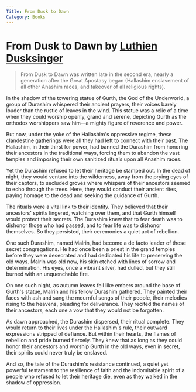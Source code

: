 ```yaml
---
Title: From Dusk to Dawn
Category: Books
---
```


# From Dusk to Dawn by [Luthien Dusksinger](../Characters/luthien-dusksinger.md)

> From Dusk to Dawn was written late in the second era, nearly a generation after the Great Apostasy began (Hallashim enslavement of all other Anashim races, and takeover of all religious rights).

In the shadow of the towering statue of Gurth, the God of the Underworld, a group of Durashim whispered their ancient prayers, their voices barely louder than the rustle of leaves in the wind. This statue was a relic of a time when they could worship openly, grand and serene, depicting Gurth as the orthodox worshippers saw him—a mighty figure of reverence and power.

But now, under the yoke of the Hallashim's oppressive regime, these clandestine gatherings were all they had left to connect with their past. The Hallashim, in their thirst for power, had banned the Durashim from honoring their ancestors in the traditional ways, forcing them to abandon the vast temples and imposing their own sanitized rituals upon all Anashim races.

Yet the Durashim refused to let their heritage be stamped out. In the dead of night, they would venture into the wilderness, away from the prying eyes of their captors, to secluded groves where whispers of their ancestors seemed to echo through the trees. Here, they would conduct their ancient rites, paying homage to the dead and seeking the guidance of Gurth.

The rituals were a vital link to their identity. They believed that their ancestors' spirits lingered, watching over them, and that Gurth himself would protect their secrets. The Durashim knew that to fear death was to dishonor those who had passed, and to fear life was to dishonor themselves. So they persisted, their ceremonies a quiet act of rebellion.

One such Durashim, named Malrin, had become a de facto leader of these secret congregations. He had once been a priest in the grand temples before they were desecrated and had dedicated his life to preserving the old ways. Malrin was old now, his skin etched with lines of sorrow and determination. His eyes, once a vibrant silver, had dulled, but they still burned with an unquenchable fire.

On one such night, as autumn leaves fell like embers around the base of Gurth's statue, Malrin and his fellow Durashim gathered. They painted their faces with ash and sang the mournful songs of their people, their melodies rising to the heavens, pleading for deliverance. They recited the names of their ancestors, each one a vow that they would not be forgotten.

As dawn approached, the Durashim dispersed, their ritual complete. They would return to their lives under the Hallashim's rule, their outward expressions stripped of defiance. But within their hearts, the flames of rebellion and pride burned fiercely. They knew that as long as they could honor their ancestors and worship Gurth in the old ways, even in secret, their spirits could never truly be enslaved.

And so, the tale of the Durashim's resistance continued, a quiet yet powerful testament to the resilience of faith and the indomitable spirit of a people who refused to let their heritage die, even as they walked in the shadow of oppression.


